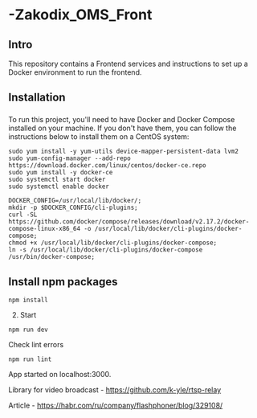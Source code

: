 # -Zakodix_OMS_Front

## Intro
This repository contains a Frontend services and instructions to set up a Docker environment to run the frontend.

## Installation

### 
To run this project, you'll need to have Docker and Docker Compose installed on your machine. If you don't have them, you can follow the instructions below to install them on a CentOS system:
```
sudo yum install -y yum-utils device-mapper-persistent-data lvm2
sudo yum-config-manager --add-repo https://download.docker.com/linux/centos/docker-ce.repo
sudo yum install -y docker-ce
sudo systemctl start docker
sudo systemctl enable docker

DOCKER_CONFIG=/usr/local/lib/docker/;
mkdir -p $DOCKER_CONFIG/cli-plugins;
curl -SL https://github.com/docker/compose/releases/download/v2.17.2/docker-compose-linux-x86_64 -o /usr/local/lib/docker/cli-plugins/docker-compose;
chmod +x /usr/local/lib/docker/cli-plugins/docker-compose;
ln -s /usr/local/lib/docker/cli-plugins/docker-compose /usr/bin/docker-compose;
```

##  Install npm packages
```
npm install
```
2. Start
```
npm run dev
```

Check lint errors
```
npm run lint
```


App started on localhost:3000.

Library for video broadcast - https://github.com/k-yle/rtsp-relay


Article - https://habr.com/ru/company/flashphoner/blog/329108/
